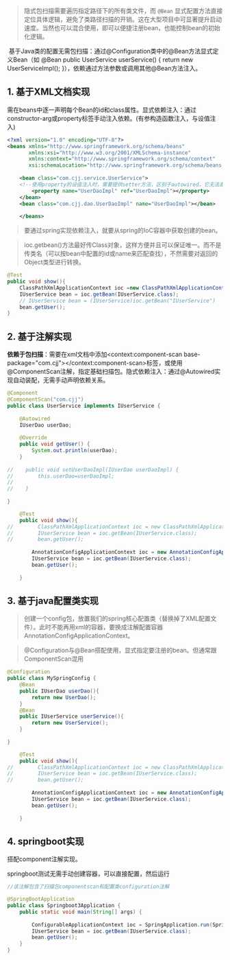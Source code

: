 >隐式包扫描需要遍历指定路径下的所有类文件，而 `@Bean` 显式配置方法直接定位具体逻辑，避免了类路径扫描的开销。这在大型项目中可显著提升启动速度。当然也可以混合使用，即可以便捷注册bean，也能控制bean的初始化逻辑。

​​
​​基于Java类的配置​​
​​无需包扫描​​：通过@Configuration类中的@Bean方法显式定义Bean（如 @Bean public UserService userService() { return new UserServiceImpl(); }），依赖通过方法参数或调用其他@Bean方法注入。
​​


## 1. 基于XML文档实现

需在beans中逐一声明每个Bean的id和class属性。显式依赖注入​​：通过constructor-arg或property标签手动注入依赖。(有参构造函数注入，与设值注入)


```xml
<?xml version="1.0" encoding="UTF-8"?>  
<beans xmlns="http://www.springframework.org/schema/beans"  
       xmlns:xsi="http://www.w3.org/2001/XMLSchema-instance"  
       xmlns:context="http://www.springframework.org/schema/context"  
       xsi:schemaLocation="http://www.springframework.org/schema/beans http://www.springframework.org/schema/beans/spring-beans.xsd http://www.springframework.org/schema/context https://www.springframework.org/schema/context/spring-context.xsd">  
  
    <bean class="com.cjj.service.UserService">  
    <!--使用property的设值注入时，需要提供setter方法，区别于autowired，它无法直接注入字段。-->
        <property name="UserDaoImpl" ref="UserDaoImpl"></property>  
    </bean>  
    <bean class="com.cjj.dao.UserDaoImpl" name="UserDaoImpl"></bean>   
    
    </beans>
```


>要通过spring实现依赖注入，就要从spring的IoC容器中获取创建的bean。

>ioc.getbean()方法最好传Class对象，这样方便并且可以保证唯一。而不是传类名（可以按bean中配置的id或name来匹配查找），不然需要对返回的Object类型进行转换。
```java
@Test  
public void show(){  
    ClassPathXmlApplicationContext ioc =new ClassPathXmlApplicationContext("spring.xml");  
    IUserService bean = ioc.getBean(IUserService.class);  
    // IUserService bean = (IUserService)ioc.getBean("IUserService")
    bean.getUser();  
}
```


## 2. 基于注解实现

**依赖于包扫描​**​：需要在xml文档中添加<context:component-scan base-package="com.cjj"></context:component-scan>标签，或使用@ComponentScan注解，指定基础扫描包。隐式依赖注入​​：通过@Autowired实现自动装配，无需手动声明依赖关系。



```java
@Component  
@ComponentScan("com.cjj")  
public class UserService implements IUserService {  
  
    @Autowired  
    IUserDao userDao;  
  
    @Override  
    public void getUser() {  
        System.out.println(userDao);  
    }  
  
//    public void setUserDaoImpl(IUserDao userDaoImpl) {  
//        this.userDao=userDaoImpl;  
//  
//    }  
  
}

    @Test  
    public void show(){  
//        ClassPathXmlApplicationContext ioc = new ClassPathXmlApplicationContext("spring1.xml");  
//        IUserService bean = ioc.getBean(IUserService.class);  
//        bean.getUser();  
  
        AnnotationConfigApplicationContext ioc = new AnnotationConfigApplicationContext(UserService.class);  
        IUserService bean = ioc.getBean(IUserService.class);  
        bean.getUser();  
  
    }
```







## 3. 基于java配置类实现
>创建一个config包，放置我们的spring核心配置类（替换掉了XML配置文件）。此时不能再用xml的容器，要换成注解配置容器AnnotationConfigApplicationContext。


>@Configuration与@Bean搭配使用，显式指定要注册的bean。但通常跟ComponentScan混用

```java
@Configuration  
public class MySpringConfig {  
    @Bean  
    public IUserDao userDao(){  
        return new UserDao();  
    }  
    @Bean  
    public IUserService userService(){  
        return new UserService();  
    }  
  
}
```

```java
    @Test  
    public void show(){  
//        ClassPathXmlApplicationContext ioc = new ClassPathXmlApplicationContext("spring1.xml");  
//        IUserService bean = ioc.getBean(IUserService.class);  
//        bean.getUser();  
  
        AnnotationConfigApplicationContext ioc = new AnnotationConfigApplicationContext(MySpringConfig.class);  
        IUserService bean = ioc.getBean(IUserService.class);  
        bean.getUser();  
  
    }
```


## 4. springboot实现

搭配component注解实现。

springboot测试无需手动创建容器，可以直接配置，然后运行
```java
//该注解包含了扫描包componentscan和配置类configuration注解

@SpringBootApplication  
public class Springboot3Application {  
    public static void main(String[] args) {  
  
        ConfigurableApplicationContext ioc = SpringApplication.run(Springboot3Application.class, args);  
        IUserService bean = ioc.getBean(IUserService.class);  
        bean.getUser();  
    }  
}
```
